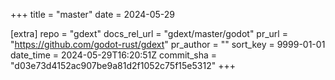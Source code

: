+++
title = "master"
date = 2024-05-29

[extra]
repo = "gdext"
docs_rel_url = "gdext/master/godot"
pr_url = "https://github.com/godot-rust/gdext"
pr_author = ""
sort_key = 9999-01-01
date_time = 2024-05-29T16:20:51Z
commit_sha = "d03e73d4152ac907be9a81d2f1052c75f15e5312"
+++


